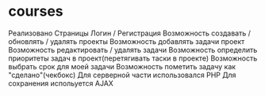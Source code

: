 # courses
Реализовано
Страницы Логин / Регистрация 
Возможность создавать / обновлять / удалять проекты
Возможность добавлять задачи проект
Возможность редактировать / удалять задачи
Возможность определить приоритеты задач в проект(перетягивать таски в проекте)
Возможность выбрать срок для моей задачи
Возможность пометить задачу как "сделано"(чекбокс)
Для серверной части использовался PHP
Для сохранения испольуется AJAX

